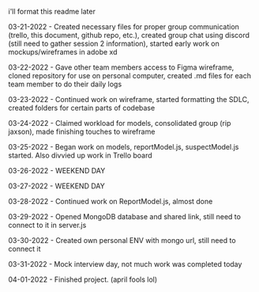 i'll format this readme later

03-21-2022 - Created necessary files for proper group communication (trello, this document, github repo, etc.), created group chat using discord (still need to gather session 2 information), started early work on mockups/wireframes in adobe xd

03-22-2022 - Gave other team members access to Figma wireframe, cloned repository for use on personal computer, created .md files for each team member to do their daily logs

03-23-2022 - Continued work on wireframe, started formatting the SDLC, created folders for certain parts of codebase

03-24-2022 - Claimed workload for models, consolidated group (rip jaxson), made finishing touches to wireframe

03-25-2022 - Began work on models, reportModel.js, suspectModel.js started. Also divvied up work in Trello board

03-26-2022 - WEEKEND DAY

03-27-2022 - WEEKEND DAY

03-28-2022 - Continued work on ReportModel.js, almost done

03-29-2022 - Opened MongoDB database and shared link, still need to connect to it in server.js

03-30-2022 - Created own personal ENV with mongo url, still need to connect it

03-31-2022 - Mock interview day, not much work was completed today

04-01-2022 - Finished project. (april fools lol)